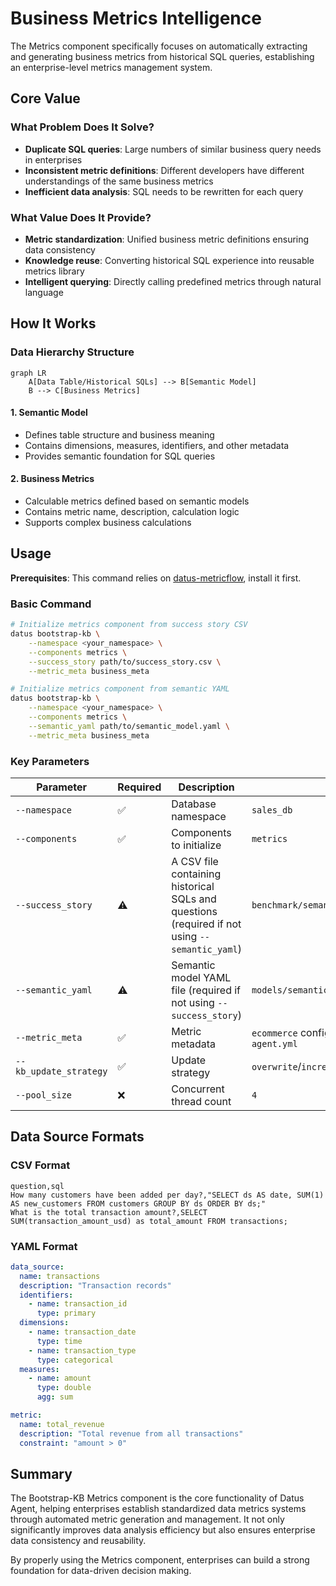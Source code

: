 # Business Metrics Intelligence

The Metrics component specifically focuses on automatically extracting and generating business metrics from historical SQL queries, establishing an enterprise-level metrics management system.

## Core Value

### What Problem Does It Solve?

- **Duplicate SQL queries**: Large numbers of similar business query needs in enterprises
- **Inconsistent metric definitions**: Different developers have different understandings of the same business metrics
- **Inefficient data analysis**: SQL needs to be rewritten for each query

### What Value Does It Provide?

- **Metric standardization**: Unified business metric definitions ensuring data consistency
- **Knowledge reuse**: Converting historical SQL experience into reusable metrics library
- **Intelligent querying**: Directly calling predefined metrics through natural language

## How It Works

### Data Hierarchy Structure

```mermaid
graph LR
    A[Data Table/Historical SQLs] --> B[Semantic Model]
    B --> C[Business Metrics]
```

#### 1. Semantic Model
- Defines table structure and business meaning
- Contains dimensions, measures, identifiers, and other metadata
- Provides semantic foundation for SQL queries

#### 2. Business Metrics
- Calculable metrics defined based on semantic models
- Contains metric name, description, calculation logic
- Supports complex business calculations

## Usage

**Prerequisites**: This command relies on [datus-metricflow](../metricflow/introduction.md), install it first.

### Basic Command

```bash
# Initialize metrics component from success story CSV
datus bootstrap-kb \
    --namespace <your_namespace> \
    --components metrics \
    --success_story path/to/success_story.csv \
    --metric_meta business_meta
```

```bash
# Initialize metrics component from semantic YAML
datus bootstrap-kb \
    --namespace <your_namespace> \
    --components metrics \
    --semantic_yaml path/to/semantic_model.yaml \
    --metric_meta business_meta
```

### Key Parameters

| Parameter | Required | Description | Example |
|-----------|----------|-------------|---------|
| `--namespace` | ✅ | Database namespace | `sales_db` |
| `--components` | ✅ | Components to initialize | `metrics` |
| `--success_story` | ⚠️ | A CSV file containing historical SQLs and questions (required if not using `--semantic_yaml`) | `benchmark/semantic_layer/success_story.csv` |
| `--semantic_yaml` | ⚠️ | Semantic model YAML file (required if not using `--success_story`) | `models/semantic_model.yaml` |
| `--metric_meta` | ✅ | Metric metadata | `ecommerce` configuration component in `agent.yml` |
| `--kb_update_strategy` | ✅ | Update strategy | `overwrite`/`incremental` |
| `--pool_size` | ❌ | Concurrent thread count | `4` |

## Data Source Formats

### CSV Format

```csv
question,sql
How many customers have been added per day?,"SELECT ds AS date, SUM(1) AS new_customers FROM customers GROUP BY ds ORDER BY ds;"
What is the total transaction amount?,SELECT SUM(transaction_amount_usd) as total_amount FROM transactions;
```

### YAML Format

```yaml
data_source:
  name: transactions
  description: "Transaction records"
  identifiers:
    - name: transaction_id
      type: primary
  dimensions:
    - name: transaction_date
      type: time
    - name: transaction_type
      type: categorical
  measures:
    - name: amount
      type: double
      agg: sum

metric:
  name: total_revenue
  description: "Total revenue from all transactions"
  constraint: "amount > 0"
```

## Summary

The Bootstrap-KB Metrics component is the core functionality of Datus Agent, helping enterprises establish standardized data metrics systems through automated metric generation and management. It not only significantly improves data analysis efficiency but also ensures enterprise data consistency and reusability.

By properly using the Metrics component, enterprises can build a strong foundation for data-driven decision making.